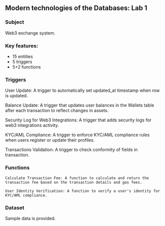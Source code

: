 ## Modern technologies of the Databases: Lab 1

### Subject

Web3 exchange system.

### Key features:

* 15 entities
* 5 triggers
* 5+2 functions

### Triggers

   User Update: A trigger to automatically set updated_at timestamp when row is updated.

   Balance Update: A trigger that updates user balances in the Wallets table after each transaction to reflect changes in assets.

   Security Log for Web3 Integrations: A trigger that adds security logs for web3 integrations activity.

   KYC/AML Compliance: A trigger to enforce KYC/AML compliance rules when users register or update their profiles.

   Transactions Validation: A trigger to check conformity of fields in transaction.

### Functions

    Calculate Transaction Fee: A function to calculate and return the transaction fee based on the transaction details and gas fees.

    User Identity Verification: A function to verify a user's identity for KYC/AML compliance.

### Dataset

Sample data is provided.
